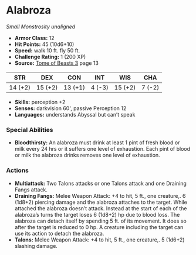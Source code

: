 # Alabroza

*Small* *Monstrosity* *unaligned*

- **Armor Class:** 12
- **Hit Points:** 45 (10d6+10)
- **Speed:** walk 10 ft. fly 50 ft.
- **Challenge Rating:** 1 (200 XP)
- **Source:** [Tome of Beasts 3](https://koboldpress.com/kpstore/product/tome-of-beasts-3-for-5th-edition/) page 13

| STR | DEX | CON | INT | WIS | CHA |
| --- | --- | --- | --- | --- | --- |
| 14 (+2) | 15 (+2) | 13 (+1) | 4 (-3) | 15 (+2) | 7 (-2) |

- **Skills:** perception +2
- **Senses:** darkvision 60', passive Perception 12
- **Languages:** understands Abyssal but can’t speak

### Special Abilities

- **Bloodthirsty:** An alabroza must drink at least 1 pint of fresh blood or milk every 24 hrs or it suffers one level of exhaustion. Each pint of blood or milk the alabroza drinks removes one level of exhaustion.

### Actions

- **Multiattack:** Two Talons attacks or one Talons attack and one Draining Fangs attack.
- **Draining Fangs:** Melee Weapon Attack: +4 to hit, 5 ft., one creature,. 6 (1d8+2) piercing damage and the alabroza attaches to the target. While attached the alabroza doesn’t attack. Instead at the start of each of the alabroza’s turns the target loses 6 (1d8+2) hp due to blood loss. The alabroza can detach itself by spending 5 ft. of its movement. It does so after the target is reduced to 0 hp. A creature including the target can use its action to detach the alabroza.
- **Talons:** Melee Weapon Attack: +4 to hit, 5 ft., one creature,. 5 (1d6+2) slashing damage.


